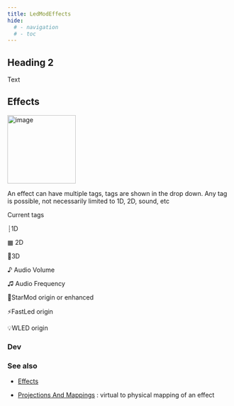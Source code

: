 ```yaml
---
title: LedModEffects
hide:
  # - navigation
  # - toc
---
```


## Heading 2

Text

## Effects

<img width="154" alt="image" src="https://github.com/ewowi/StarDocs/assets/1737159/ae0704f5-ca90-4148-87b3-8d5712210970">

An effect can have multiple tags, tags are shown in the drop down. Any tag is possible, not necessarily limited to 1D, 2D, sound, etc

Current tags

┊1D

▦ 2D

🧊3D

♪ Audio Volume 

♫ Audio Frequency

💫StarMod origin or enhanced

⚡FastLed origin

💡WLED origin

### Dev

### See also

* [Effects](/StarDocs/BasicsLed/Effects)

* [Projections And Mappings](/StarDocs/BasicsLed/ProjectionsAndMappings) : virtual to physical mapping of an effect
